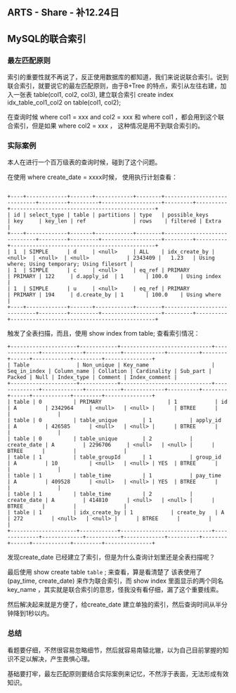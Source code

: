 ## ARTS - Share  - 补12.24日
## MySQL的联合索引

### 最左匹配原则

索引的重要性就不再说了，反正使用数据库的都知道，我们来说说联合索引。说到联合索引，就要说它的最左匹配原则，由于B+Tree 的特点，索引从左往右建，加入一张表 table(col1, col2, col3), 建立联合索引  create index idx_table_col1_col2 on table(col1, col2);

在查询时候   where col1 = xxx and col2 = xxx  和  where col1 ，都会用到这个联合索引，但是如果 where col2 = xxx ， 这种情况是用不到联合索引的。


### 实际案例

本人在进行一个百万级表的查询时候，碰到了这个问题。

在使用 where create_date = xxxx时候，
使用执行计划查看：

```

+----+-------------+-------+------------+--------+-----------------------------+---------+---------+-------------------+---------+----------+----------------------------------------------+
| id | select_type | table | partitions | type   | possible_keys               | key     | key_len | ref               | rows    | filtered | Extra                                        |
+----+-------------+-------+------------+--------+-----------------------------+---------+---------+-------------------+---------+----------+----------------------------------------------+
| 1  | SIMPLE      | d     | <null>     | ALL    | idx_create_by | <null>  | <null>  | <null>            | 2343409 |   1.23   | Using where; Using temporary; Using filesort |
| 1  | SIMPLE      | c     | <null>     | eq_ref | PRIMARY                     | PRIMARY | 122     | d.apply_id  | 1       | 100.0    | Using index                                  |
| 1  | SIMPLE      | u     | <null>     | eq_ref | PRIMARY                     | PRIMARY | 194     | d.create_by | 1       | 100.0    | Using where                                  |
+----+-------------+-------+------------+--------+-----------------------------+---------+---------+-------------------+---------+----------+----------------------------------------------+
```

触发了全表扫描，而且，使用 show index from table; 查看索引情况：

```
+---------------------+------------+-----------------------------+--------------+-------------+-----------+-------------+----------+--------+------+------------+---------+---------------+
| Table               | Non_unique | Key_name                    | Seq_in_index | Column_name | Collation | Cardinality | Sub_part | Packed | Null | Index_type | Comment | Index_comment |
+---------------------+------------+-----------------------------+--------------+-------------+-----------+-------------+----------+--------+------+------------+---------+---------------+
| table | 0          | PRIMARY                     | 1            | id          | A         | 2342964     | <null>   | <null> |      | BTREE      |         |               |
| table | 0          | table_unique        | 1            | apply_id    | A         | 426585      | <null>   | <null> |      | BTREE      |         |               |
| table | 0          | table_unique        | 2            | create_date | A         | 2296706     | <null>   | <null> |      | BTREE      |         |               |
| table | 1          | table_groupId       | 1            | group_id    | A         | 10          | <null>   | <null> | YES  | BTREE      |         |               |
| table | 1          | table_time          | 1            | pay_time    | A         | 409528      | <null>   | <null> | YES  | BTREE      |         |               |
| table | 1          | table_time          | 2            | create_date | A         | 414810      | <null>   | <null> |      | BTREE      |         |               |
| table | 1          | idx_create_by | 1            | create_by   | A         | 272         | <null>   | <null> |      | BTREE      |         |               |
+---------------------+------------+-----------------------------+--------------+-------------+-----------+-------------+----------+--------+------+------------+---------+---------------+
```

发现create_date 已经建立了索引，但是为什么查询计划里还是全表扫描呢？

最后使用 show create table  `table` ; 来查看，算是看清楚了 该表使用了 (pay_time, create_date) 来作为联合索引，而 show index 里面显示的两个同名key_name ，其实就是联合索引的意思，怪我没有看仔细，漏了这个重要线索。


然后解决起来就是方便了，给create_date 建立单独的索引，然后查询时间从半分钟降到1秒以内。


### 总结

看题要仔细，不然很容易忽略细节，然后就容易南辕北辙，以为自己目前掌握的知识不足以解决，产生畏惧心理。

基础要打牢，最左匹配原则要结合实际案例来记忆，不然浮于表面，无法形成有效知识。




